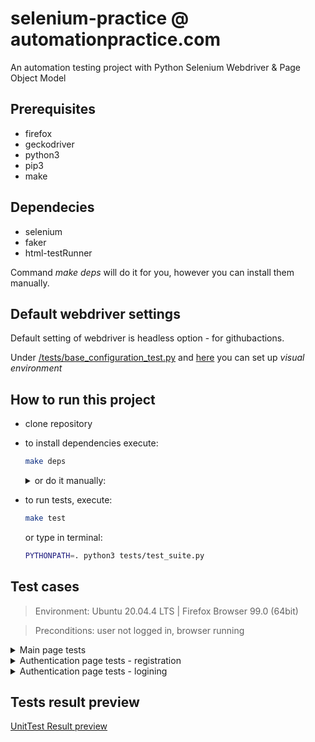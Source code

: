 # selenium-practice @ automationpractice.com
An automation testing project with Python Selenium Webdriver & Page Object Model

## Prerequisites
- firefox
- geckodriver
- python3
- pip3
- make

## Dependecies
- selenium
- faker
- html-testRunner

Command *make deps* will do it for you, however you can install them manually.

## Default webdriver settings
Default setting of webdriver is headless option - for githubactions.

Under [/tests/base_configuration_test.py](https://github.com/rpodsiadly/selenium-practice/blob/951222efa44cc00a13f4bc0ca33f6ce18e0bb0f6/tests/base_configuration_test.py#L13-L16)  and [here](https://github.com/rpodsiadly/selenium-practice/blob/5aedb4b84802ccf42c153c095c2d8f623c9e8040/tests/base_configuration_test.py#L28-L37) you can set up *visual environment*

## How to run this project
- clone repository
- to install dependencies execute:
  ```bash
  make deps
  ```
  <details><summary>or do it manually:</summary>

    ```bash
    pip3 install selenium
    pip3 install faker
    pip3 install html-testRunner
  ```

  </details>
  
- to run tests, execute:
  ```bash
  make test
  ```
  or type in terminal:
  ```bash
  PYTHONPATH=. python3 tests/test_suite.py
  ```
  

## Test cases
> Environment: Ubuntu 20.04.4 LTS | Firefox Browser 99.0 (64bit)

> Preconditions: user not logged in, browser running
<details><summary>Main page tests</summary>
  
  - loading main page
  - passing to *WOMEN* subpage
  - passing to *DRESSES* subpage
  - passing to *T-SHIRTS* subpage
  - passing to authentication page
  - adding to cart a product with certian value from *DRESSES* subpage
</details>
<details><summary>Authentication page tests - registration</summary>
  
  - new user registration with email already taken - negative
  - new user registration with incorrect date of birth - negative
  - new user registration with incorrect password - negative
</details>
<details><summary>Authentication page tests - logining</summary>
  
  - logining negative
  - logining positive
</details>

## Tests result preview
[UnitTest Result preview](https://github.com/rpodsiadly/selenium-practice/blob/de4b75133a5c9b842cb73e9a1c1664673a5b10d1/reports/unittestresult_2022-05-30_21-24-43.html)
